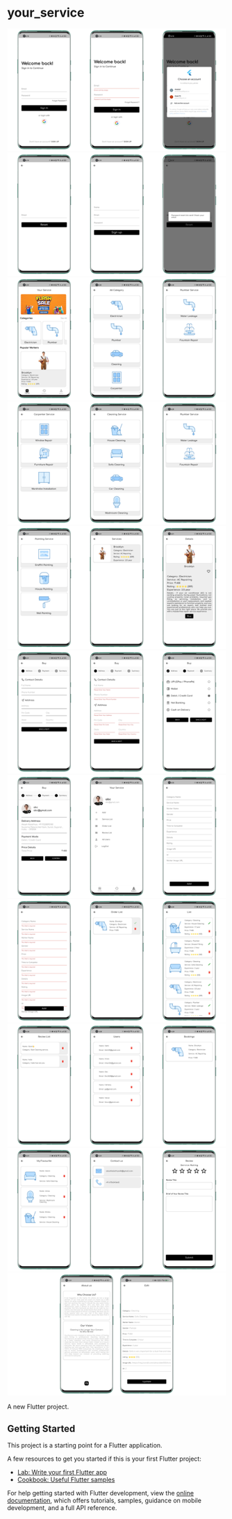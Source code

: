 # your_service
![alt text](https://github.com/Akash-ptl/your_service/blob/master/res/1.png?raw=true)
![alt text](https://github.com/Akash-ptl/your_service/blob/master/res/2.png?raw=true)
![alt text](https://github.com/Akash-ptl/your_service/blob/master/res/3.png?raw=true)
![alt text](https://github.com/Akash-ptl/your_service/blob/master/res/4.png?raw=true)
![alt text](https://github.com/Akash-ptl/your_service/blob/master/res/5.png?raw=true)
![alt text](https://github.com/Akash-ptl/your_service/blob/master/res/6.png?raw=true)
![alt text](https://github.com/Akash-ptl/your_service/blob/master/res/7.png?raw=true)
![alt text](https://github.com/Akash-ptl/your_service/blob/master/res/8.png?raw=true)
![alt text](https://github.com/Akash-ptl/your_service/blob/master/res/9.png?raw=true)
![alt text](https://github.com/Akash-ptl/your_service/blob/master/res/10.png?raw=true)
![alt text](https://github.com/Akash-ptl/your_service/blob/master/res/11.png?raw=true)


A new Flutter project.

## Getting Started

This project is a starting point for a Flutter application.

A few resources to get you started if this is your first Flutter project:

- [Lab: Write your first Flutter app](https://docs.flutter.dev/get-started/codelab)
- [Cookbook: Useful Flutter samples](https://docs.flutter.dev/cookbook)

For help getting started with Flutter development, view the
[online documentation](https://docs.flutter.dev/), which offers tutorials,
samples, guidance on mobile development, and a full API reference.
